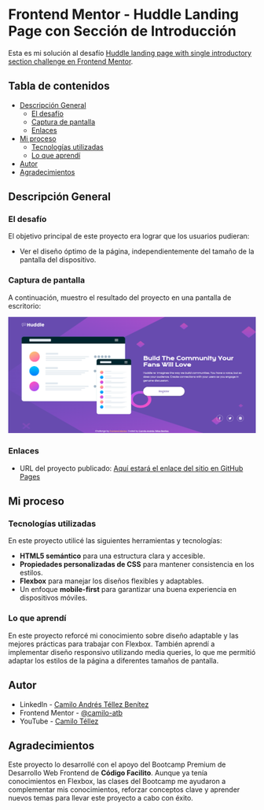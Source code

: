 # Frontend Mentor - Huddle Landing Page con Sección de Introducción

Esta es mi solución al desafío [Huddle landing page with single introductory section challenge en Frontend Mentor](https://www.frontendmentor.io/challenges/huddle-landing-page-with-a-single-introductory-section-B_2Wvxgi0).

## Tabla de contenidos

- [Descripción General](#descripción-general)
  - [El desafío](#el-desafío)
  - [Captura de pantalla](#captura-de-pantalla)
  - [Enlaces](#enlaces)
- [Mi proceso](#mi-proceso)
  - [Tecnologías utilizadas](#tecnologías-utilizadas)
  - [Lo que aprendí](#lo-que-aprendí)
- [Autor](#autor)
- [Agradecimientos](#agradecimientos)

## Descripción General

### El desafío

El objetivo principal de este proyecto era lograr que los usuarios pudieran:

- Ver el diseño óptimo de la página, independientemente del tamaño de la pantalla del dispositivo.

### Captura de pantalla

A continuación, muestro el resultado del proyecto en una pantalla de escritorio:

![Resultado](images\\resultado.png)

### Enlaces

- URL del proyecto publicado: [Aquí estará el enlace del sitio en GitHub Pages](https://your-live-site-url.com)

## Mi proceso

### Tecnologías utilizadas

En este proyecto utilicé las siguientes herramientas y tecnologías:

- **HTML5 semántico** para una estructura clara y accesible.
- **Propiedades personalizadas de CSS** para mantener consistencia en los estilos.
- **Flexbox** para manejar los diseños flexibles y adaptables.
- Un enfoque **mobile-first** para garantizar una buena experiencia en dispositivos móviles.

### Lo que aprendí

En este proyecto reforcé mi conocimiento sobre diseño adaptable y las mejores prácticas para trabajar con Flexbox. También aprendí a implementar diseño responsivo utilizando media queries, lo que me permitió adaptar los estilos de la página a diferentes tamaños de pantalla.

## Autor

- LinkedIn - [Camilo Andrés Téllez Benítez](http://www.linkedin.com/in/camilo-téllez)
- Frontend Mentor - [@camilo-atb](https://www.frontendmentor.io/profile/camilo-atb)
- YouTube - [Camilo Téllez](https://www.youtube.com/@camilotellez887)

## Agradecimientos

Este proyecto lo desarrollé con el apoyo del Bootcamp Premium de Desarrollo Web Frontend de **Código Facilito**. Aunque ya tenía conocimientos en Flexbox, las clases del Bootcamp me ayudaron a complementar mis conocimientos, reforzar conceptos clave y aprender nuevos temas para llevar este proyecto a cabo con éxito.

